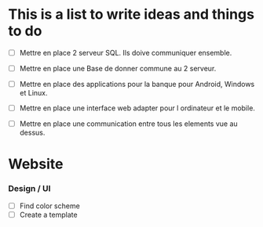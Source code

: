 # This is a list to write ideas and things to do

- [ ] Mettre en place 2 serveur SQL. Ils doive communiquer ensemble.
- [ ] Mettre en place une Base de donner commune au 2 serveur.
- [ ] Mettre en place des applications pour la banque pour Android, Windows et Linux.
- [ ] Mettre en place une interface web adapter pour l ordinateur et le mobile.
- [ ] Mettre en place une communication entre tous les elements vue au dessus.


# Website

### Design / UI
- [ ] Find color scheme
- [ ] Create a template
